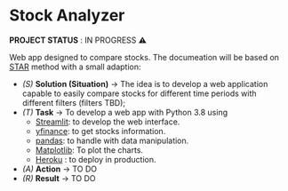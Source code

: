 # Stock Analyzer
**PROJECT STATUS**  : IN PROGRESS :warning:

Web app designed to compare stocks. The documeation will be based on [STAR](https://careerkarma.com/blog/star-interview-method/) method with a small adaption:
- *(S)* **Solution (Situation)** -> The idea is to develop a web application capable to easily compare stocks for different time periods with different filters (filters TBD);
- *(T)* **Task** -> To develop a web app with Python 3.8 using 
  - [Streamlit](https://www.google.com/search?q=streamlit&oq=streamlit&aqs=chrome.0.69i59j0l9.1587j0j4&sourceid=chrome&ie=UTF-8): to develop the web interface.
  - [yfinance](https://pypi.org/project/yfinance/): to get stocks information.
  - [pandas](https://pandas.pydata.org/): to handle with data manipulation.
  - [Matplotlib](https://matplotlib.org/): To plot the charts.
  - [Heroku](https://www.heroku.com/) : to deploy in production.
- *(A)* **Action** -> TO DO
- *(R)* **Result** -> TO DO
